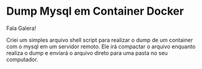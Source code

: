 # Dump Mysql em Container Docker

Fala Galera!

Criei um simples arquivo shell script para realizar o dump de um container com o mysql em um servidor remoto.
Ele irá compactar o arquivo enquanto realiza o dump e enviará o arquivo direto para uma pasta no seu computador.

